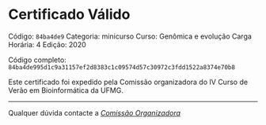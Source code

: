 # Certificado Válido

Código: `84ba4de9`
Categoria: minicurso
Curso: Genômica e evolução
Carga Horária: 4
Edição: 2020


Código completo: `84ba4de995d1c9a31157ef2d8383c1c09574d57c30972c3fdd1522a8374e70b8`


Este certificado foi expedido pela Comissão organizadora do IV Curso de Verão em Bioinformática da UFMG.

----

Qualquer dúvida contacte a [_Comissão Organizadora_](<mailto:cursobioinfoufmg@gmail.com$subject=[Certificados]>)

